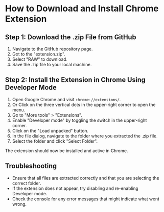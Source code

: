 # How to Download and Install Chrome Extension

## Step 1: Download the .zip File from GitHub

1. Navigate to the GitHub repository page.
2. Got to the "extension.zip".
3. Select "RAW" to download.
4. Save the .zip file to your local machine.

## Step 2: Install the Extension in Chrome Using Developer Mode

1. Open Google Chrome and visit ```chrome://extensions/```.
2. Or Click on the three vertical dots in the upper-right corner to open the menu.
3. Go to "More tools" > "Extensions".
4. Enable "Developer mode" by toggling the switch in the upper-right corner.
5. Click on the "Load unpacked" button.
6. In the file dialog, navigate to the folder where you extracted the .zip file.
7. Select the folder and click "Select Folder".

The extension should now be installed and active in Chrome.

## Troubleshooting

- Ensure that all files are extracted correctly and that you are selecting the correct folder.
- If the extension does not appear, try disabling and re-enabling Developer mode.
- Check the console for any error messages that might indicate what went wrong.